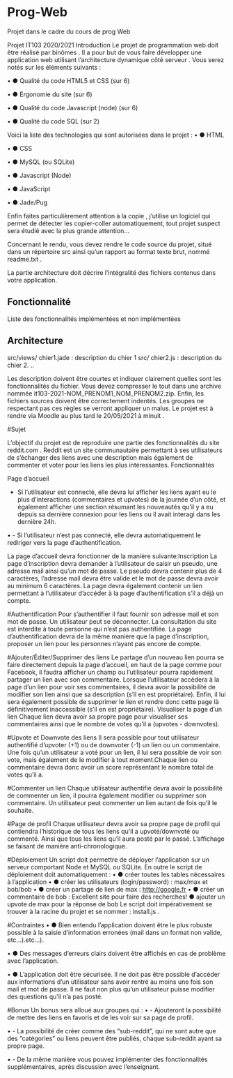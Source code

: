 # Prog-Web
Projet dans le cadre du cours de prog Web

Projet IT103 2020/2021
Introduction
Le projet de programmation web doit être réalisé par binômes . Il a pour
but de vous faire développer une application web utilisant l’architecture
dynamique côté serveur . Vous serez notés sur les éléments suivants :

• ● Qualité du code HTML5 et CSS (sur 6)

• ● Ergonomie du site (sur 6)

• ● Qualité du code Javascript (node) (sur 6)

• ● Qualité du code SQL (sur 2)

Voici la liste des technologies qui sont autorisées dans le projet :
• ● HTML

• ● CSS

• ● MySQL (ou SQLite)

• ● Javascript (Node)

• ● JavaScript

• ● Jade/Pug

Enfin faites particulièrement attention à la copie , j’utilise un logiciel qui
permet de détecter les copier-coller automatiquement, tout projet suspect
sera étudié avec la plus grande attention...

Concernant le rendu, vous devez rendre le code source du projet, situé
dans un répertoire src ainsi qu’un rapport au format texte brut, nommé
readme.txt . 

La partie architecture doit décrire l’intégralité des fichiers
contenus dans votre application.

Fonctionnalité
--------------

Liste des fonctionnalités implémentées et non implémentées

Architecture
-----------

src/views/ chier1.jade : description du chier 1
src/ chier2.js : description du chier 2.
..

Les description doivent être courtes et indiquer clairement quelles sont les
fonctionnalités du fichier. Vous devez compresser le tout dans une archive
nommée it103-2021-NOM_PRENOM1_NOM_PRENOM2.zip. Enfin, les
fichiers sources doivent être correctement indentés. Les groupes ne
respectant pas ces règles se verront appliquer un malus.
Le projet est à rendre via Moodle au plus tard le 20/05/2021 à minuit .

#Sujet

L’objectif du projet est de reproduire une partie des fonctionnalités du site
reddit.com . Reddit est un site communautaire permettant à ses
utilisateurs de s’échanger des liens avec une description mais également
de commenter et voter pour les liens les plus intéressantes.
Fonctionnalités

Page d’accueil
- Si l’utilisateur est connecté, elle devra lui afficher les liens
ayant eu le plus d’interactions (commentaires et upvotes) de la
journée d’un côté, et également afficher une section résumant les
nouveautés qu’il y a eu depuis sa dernière connexion pour les liens
ou il avait interagi dans les dernière 24h.

• - Si l’utilisateur n’est pas connecté, elle devra
automatiquement le rediriger vers la page d’authentification.

La page d’accueil devra fonctionner de la manière suivante:Inscription
La page d’inscription devra demander à l’utilisateur de saisir un pseudo,
une adresse mail ainsi qu’un mot de passe.
Le pseudo devra contenir plus de 4 caractères, l’adresse mail devra être
valide et le mot de passe devra avoir au minimum 6 caractères.
La page devra également contenir un lien permettant à l’utilisateur
d’accéder à la page d’authentification s’il a déjà un compte.

#Authentification
Pour s’authentifier il faut fournir son adresse mail et son mot de passe. Un
utilisateur peut se déconnecter. La consultation du site est interdite à toute
personne qui n’est pas authentifiée. La page d’authentification devra de la
même manière que la page d’inscription, proposer un lien pour les
personnes n’ayant pas encore de compte.

#Ajouter/Éditer/Supprimer des liens
Le partage d’un nouveau lien pourra se faire directement depuis la page
d’accueil, en haut de la page comme pour Facebook, il faudra afficher un
champ ou l’utilisateur pourra rapidement partager un lien avec son
commentaire.
Lorsque l’utilisateur accèdera à la page d’un lien pour voir ses
commentaires, il devra avoir la possibilité de modifier son lien ainsi que sa
description (s’il en est propriétaire).
Enfin, il lui sera également possible de supprimer le lien et rendre donc
cette page là définitivement inaccessible (s’il en est propriétaire).
Visualiser la page d’un lien
Chaque lien devra avoir sa propre page pour visualiser ses commentaires
ainsi que le nombre de votes qu’il a (upvotes - downvotes).

#Upvote et Downvote des liens
Il sera possible pour tout utilisateur authentifié d’upvoter (+1) ou de
downvoter (-1) un lien ou un commentaire.
Une fois qu’un utilisateur a voté pour un lien, il lui sera possible de voir
son vote, mais également de le modifier à tout moment.Chaque lien ou commentaire devra donc avoir un score représentant le
nombre total de votes qu’il a.

#Commenter un lien
Chaque utilisateur authentifié devra avoir la possibilité de commenter un
lien, il pourra également modifier ou supprimer son commentaire. Un
utilisateur peut commenter un lien autant de fois qu’il le souhaite.

#Page de profil
Chaque utilisateur devra avoir sa propre page de profil qui contiendra
l’historique de tous les liens qu’il a upvoté/downvoté ou commenté. Ainsi
que tous les liens qu’il aura posté par le passé. L’affichage se faisant de
manière anti-chronologique.

#Déploiement
Un script doit permettre de déployer l’application sur un serveur
comportant Node et MySQL ou SQLite. En outre le script de déploiement
doit automatiquement :
• ● créer toutes les tables nécessaires à l’application
• ● créer les utilisateurs (login/password) : max/max et bob/bob
• ● créer un partage de lien de max : http://google.fr
•
● créer un commentaire de bob : Excellent site pour faire des
recherches!
● ajouter un upvote de max pour la réponse de bob
Le script doit impérativement se trouver à la racine du projet et se
nommer : install.js .

#Contraintes
•
● Bien entendu l’application doivent être le plus robuste
possible à la saisie d’information erronées (mail dans un format non
valide, etc...).etc...).

• ● Des messages d’erreurs clairs doivent être affichés en cas
de problème avec l’application.

• ● L’application doit être sécurisée. Il ne doit pas être possible
d’accéder aux informations d’un utilisateur sans avoir rentré au
moins une fois son mail et mot de passe. Il ne faut non plus qu’un
utilisateur puisse modifier des questions qu’il n’a pas posté.

#Bonus
Un bonus sera alloué aux groupes qui :
• - Ajouteront la possibilité de mettre des liens en favoris et de
les voir sur sa page de profil.

• - La possibilité de créer comme des “sub-reddit”, qui ne sont
autre que des “catégories” ou liens peuvent être publiés, chaque
sub-reddit ayant sa propre page.

• - De la même manière vous pouvez implémenter des
fonctionnalités supplémentaires, après discussion avec l’enseignant.
